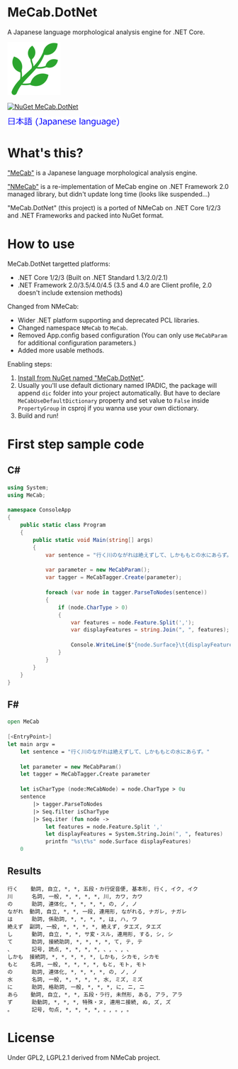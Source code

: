 # MeCab.DotNet

A Japanese language morphological analysis engine for .NET Core.

![MeCab.DotNet](Images/MeCab.DotNet-120.png)

[![NuGet MeCab.DotNet](https://img.shields.io/nuget/v/MeCab.DotNet.svg?style=flat)](https://www.nuget.org/packages/MeCab.DotNet)

[![Japanese language is here.](Images/Japanese.256.png)](README.ja.md)

# What's this?

["MeCab"](https://github.com/taku910/mecab) is a Japanese language morphological analysis engine.

["NMeCab"](https://ja.osdn.net/projects/nmecab/) is a re-implementation of MeCab engine on .NET Framework 2.0 managed library, but didn't update long time (looks like suspended...)

"MeCab.DotNet" (this project) is a ported of NMeCab on .NET Core 1/2/3 and .NET Frameworks and packed into NuGet format.

# How to use

MeCab.DotNet targetted platforms:
* .NET Core 1/2/3 (Built on .NET Standard 1.3/2.0/2.1)
* .NET Framework 2.0/3.5/4.0/4.5 (3.5 and 4.0 are Client profile, 2.0 doesn't include extension methods)

Changed from NMeCab:
* Wider .NET platform supporting and deprecated PCL libraries.
* Changed namespace `NMeCab` to `MeCab`.
* Removed App.config based configuration (You can only use `MeCabParam` for additional configuration parameters.)
* Added more usable methods.

Enabling steps:
1. [Install from NuGet named "MeCab.DotNet"](https://www.nuget.org/packages/MeCab.DotNet).
2. Usually you'll use default dictionary named IPADIC, the package will append `dic` folder into your project automatically. But have to declare `MeCabUseDefaultDictionary` property and set value to `False` inside `PropertyGroup` in csproj if you wanna use your own dictionary.
3. Build and run!

# First step sample code

## C#

```csharp
using System;
using MeCab;

namespace ConsoleApp
{
    public static class Program
    {
        public static void Main(string[] args)
        {
            var sentence = "行く川のながれは絶えずして、しかももとの水にあらず。";

            var parameter = new MeCabParam();
            var tagger = MeCabTagger.Create(parameter);

            foreach (var node in tagger.ParseToNodes(sentence))
            {
                if (node.CharType > 0)
                {
                    var features = node.Feature.Split(',');
                    var displayFeatures = string.Join(", ", features);

                    Console.WriteLine($"{node.Surface}\t{displayFeatures}");
                }
            }
        }
    }
}
```

## F#

```fsharp
open MeCab

[<EntryPoint>]
let main argv =
    let sentence = "行く川のながれは絶えずして、しかももとの水にあらず。"

    let parameter = new MeCabParam()
    let tagger = MeCabTagger.Create parameter

    let isCharType (node:MeCabNode) = node.CharType > 0u
    sentence
        |> tagger.ParseToNodes
        |> Seq.filter isCharType
        |> Seq.iter (fun node ->
            let features = node.Feature.Split ','
            let displayFeatures = System.String.Join(", ", features)
            printfn "%s\t%s" node.Surface displayFeatures)
    0
```

## Results

```
行く    動詞, 自立, *, *, 五段・カ行促音便, 基本形, 行く, イク, イク
川      名詞, 一般, *, *, *, *, 川, カワ, カワ
の      助詞, 連体化, *, *, *, *, の, ノ, ノ
ながれ  動詞, 自立, *, *, 一段, 連用形, ながれる, ナガレ, ナガレ
は      助詞, 係助詞, *, *, *, *, は, ハ, ワ
絶えず  副詞, 一般, *, *, *, *, 絶えず, タエズ, タエズ
し      動詞, 自立, *, *, サ変・スル, 連用形, する, シ, シ
て      助詞, 接続助詞, *, *, *, *, て, テ, テ
、      記号, 読点, *, *, *, *, 、, 、, 、
しかも  接続詞, *, *, *, *, *, しかも, シカモ, シカモ
もと    名詞, 一般, *, *, *, *, もと, モト, モト
の      助詞, 連体化, *, *, *, *, の, ノ, ノ
水      名詞, 一般, *, *, *, *, 水, ミズ, ミズ
に      助詞, 格助詞, 一般, *, *, *, に, ニ, ニ
あら    動詞, 自立, *, *, 五段・ラ行, 未然形, ある, アラ, アラ
ず      助動詞, *, *, *, 特殊・ヌ, 連用ニ接続, ぬ, ズ, ズ
。      記号, 句点, *, *, *, *, 。, 。, 。
```

# License
Under GPL2, LGPL2.1 derived from NMeCab project.
